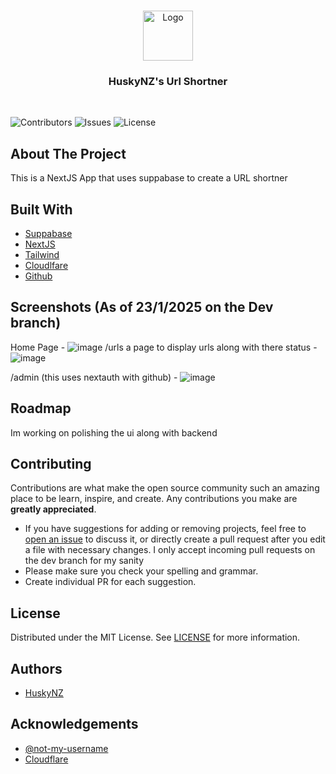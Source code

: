 <br/>
<p align="center">
  <a href="https://github.com/HuskyNZ/url-shortner">
    <img src="https://serv.hnz.li/logo/default.png" alt="Logo" width="80" height="80">
  </a>

  <h3 align="center">HuskyNZ's Url Shortner</h3>
  <br>

</p>

![Contributors](https://img.shields.io/github/contributors/HuskyNZ/url-shortner?color=dark-green) ![Issues](https://img.shields.io/github/issues/HuskyNZ/url-shortner) ![License](https://img.shields.io/github/license/HuskyNZ/url-shortner)

## About The Project

This is a NextJS App that uses suppabase to create a URL shortner

## Built With

- [Suppabase](https://supabase.com)
- [NextJS](https://nextjs.org/)
- [Tailwind](https://tailwindcss.com/)
- [Cloudlfare](https://www.cloudflare.com/)
- [Github](https://github.com/)

## Screenshots (As of 23/1/2025 on the Dev branch)
Home Page  - ![image](https://serv.husky.nz/URLSCREEN/Home.PNG)
/urls a page to display urls along with there status - ![image](https://serv.husky.nz/URLSCREEN/Urls.PNG)

/admin  (this uses nextauth with github) - ![image](https://serv.husky.nz/URLSCREEN/Admin.PNG)



## Roadmap

Im working on polishing the ui along with backend

## Contributing

Contributions are what make the open source community such an amazing place to be learn, inspire, and create. Any contributions you make are **greatly appreciated**.

- If you have suggestions for adding or removing projects, feel free to [open an issue](https://github.com/huskynz/url-shortner/issues/new) to discuss it, or directly create a pull request after you edit a file with necessary changes. I only accept incoming pull requests on the dev branch for my sanity
- Please make sure you check your spelling and grammar.
- Create individual PR for each suggestion.

## License

Distributed under the MIT License. See [LICENSE](https://github.com/huskynz/url-shortner/blob/master/LICENSE) for more information.

## Authors

- [HuskyNZ](https://www.husky.nz)

## Acknowledgements
- [@not-my-username](https://github.com/not-my-username)
- [Cloudflare](https://cloudflare.com)

